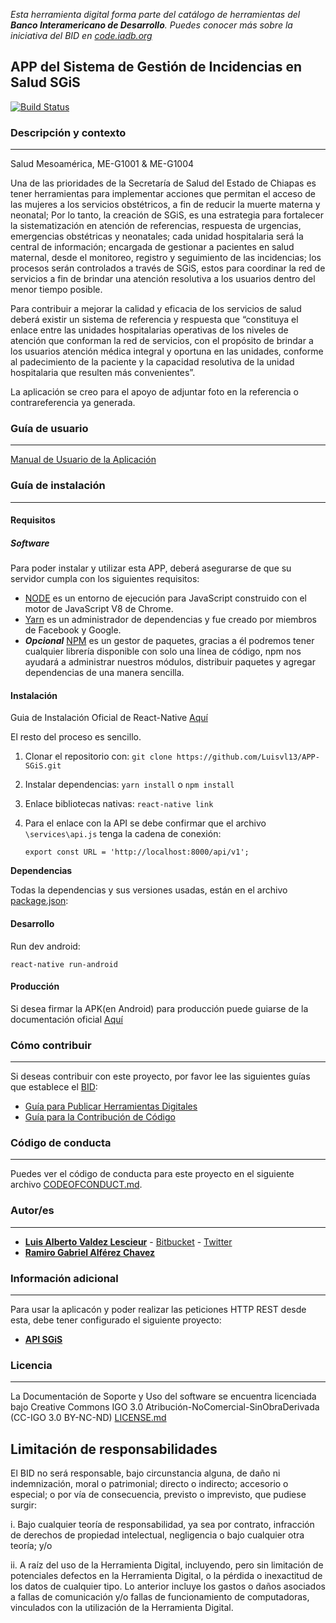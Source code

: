 *Esta herramienta digital forma parte del catálogo de herramientas del **Banco Interamericano de Desarrollo**. Puedes conocer más sobre la iniciativa del BID en [code.iadb.org](code.iadb.org)*

## APP del Sistema de Gestión de Incidencias en Salud SGiS

[![Build Status](https://travis-ci.org/Luisvl13/APP-SGiS.svg?branch=master)](https://travis-ci.org/Luisvl13/API-SGiS)

### Descripción y contexto
---
Salud Mesoamérica, ME-G1001 & ME-G1004

Una de las prioridades de la Secretaría de Salud del Estado de Chiapas es tener herramientas para implementar acciones que permitan el acceso de las mujeres a los servicios obstétricos, a fin de reducir la muerte materna y neonatal; Por lo tanto, la creación de SGiS, es una estrategia para fortalecer la sistematización en atención de referencias, respuesta de urgencias, emergencias obstétricas y neonatales; cada unidad hospitalaria será la central de información; encargada de gestionar a pacientes en salud maternal, desde el monitoreo, registro y seguimiento de las incidencias; los procesos serán controlados a través de SGiS, estos para coordinar la red de servicios a fin de brindar una atención resolutiva a los usuarios dentro del menor tiempo posible.

Para contribuir a mejorar la calidad y eficacia de los servicios de salud deberá existir un sistema de referencia y respuesta que “constituya el enlace entre las unidades hospitalarias operativas de los niveles de atención que conforman la red de servicios, con el propósito de brindar a los usuarios atención médica integral y oportuna en las unidades, conforme al padecimiento de la paciente y la capacidad resolutiva de la unidad hospitalaria que resulten más convenientes”.

La aplicación se creo para el apoyo de adjuntar foto en la referencia o contrareferencia ya generada.

### Guía de usuario
---

[Manual de Usuario de la Aplicación](https://github.com/Luisvl13/APP-SGiS/blob/master/Manual-Usuario-APP.pdf)

### Guía de instalación
---
#### Requisitos
##### Software
Para poder instalar y utilizar esta APP, deberá asegurarse de que su servidor cumpla con los siguientes requisitos:
* [NODE](https://nodejs.org/es/) es un entorno de ejecución para JavaScript construido con el motor de JavaScript V8 de Chrome.
* [Yarn](https://yarnpkg.com/en/) es un administrador de dependencias y fue creado por miembros de Facebook y Google.
* ***Opcional*** [NPM](https://www.npmjs.com/) es un gestor de paquetes, gracias a él podremos tener cualquier librería disponible con solo una línea de código, npm nos ayudará a administrar nuestros módulos, distribuir paquetes y agregar dependencias de una manera sencilla.

#### Instalación
Guia de Instalación Oficial de React-Native [Aquí](https://facebook.github.io/react-native/docs/getting-started.html)

El resto del proceso es sencillo.
1. Clonar el repositorio con: `git clone https://github.com/Luisvl13/APP-SGiS.git`
2. Instalar dependencias: `yarn install` o `npm install`
3. Enlace bibliotecas nativas: `react-native link`
3. Para el enlace con la API se debe confirmar que el archivo `\services\api.js` tenga la cadena de conexión:
       
       export const URL = 'http://localhost:8000/api/v1';
       

**Dependencias**

Todas la dependencias y sus versiones usadas, están en el archivo [package.json](https://github.com/Luisvl13/APP-SGiS/blob/master/package.json):

#### Desarrollo

Run dev android:

```
react-native run-android
```
#### Producción
Si desea firmar la APK(en Android) para producción puede guiarse de la documentación oficial [Aquí](https://facebook.github.io/react-native/docs/signed-apk-android.html)

### Cómo contribuir
---
Si deseas contribuir con este proyecto, por favor lee las siguientes guías que establece el [BID](https://www.iadb.org/es "BID"):

* [Guía para Publicar Herramientas Digitales](https://el-bid.github.io/guia-de-publicacion/ "Guía para Publicar") 
* [Guía para la Contribución de Código](https://github.com/EL-BID/Plantilla-de-repositorio/blob/master/CONTRIBUTING.md "Guía de Contribución de Código")

### Código de conducta 
---
Puedes ver el código de conducta para este proyecto en el siguiente archivo [CODEOFCONDUCT.md](https://github.com/Luisvl13/APP-SGiS/blob/master/CODEOFCONDUCT.md).

### Autor/es
---
* **[Luis Alberto Valdez Lescieur](https://github.com/Luisvl13  "Github")** - [Bitbucket](https://bitbucket.org/luisvl13 "Bitbucket") - [Twitter](https://twitter.com/LuisVLescieur)
* **[Ramiro Gabriel Alférez Chavez](mailto:ramiro.alferez@gmail.com "Correo electrónico")**

### Información adicional
---
Para usar la aplicacón y poder realizar las peticiones HTTP REST desde esta, debe tener configurado el siguiente proyecto:
* **[API SGiS](https://github.com/Luisvl13/API-SGiS "API del Sistema de Gestión de Incidencias en Salud SGiS")**

### Licencia 
---
La Documentación de Soporte y Uso del software se encuentra licenciada bajo Creative Commons IGO 3.0 Atribución-NoComercial-SinObraDerivada (CC-IGO 3.0 BY-NC-ND)  [LICENSE.md](https://github.com/Luisvl13/APP-SGiS/blob/master/LICENSE.md)

## Limitación de responsabilidades

El BID no será responsable, bajo circunstancia alguna, de daño ni indemnización, moral o patrimonial; directo o indirecto; accesorio o especial; o por vía de consecuencia, previsto o imprevisto, que pudiese surgir:

i. Bajo cualquier teoría de responsabilidad, ya sea por contrato, infracción de derechos de propiedad intelectual, negligencia o bajo cualquier otra teoría; y/o

ii. A raíz del uso de la Herramienta Digital, incluyendo, pero sin limitación de potenciales defectos en la Herramienta Digital, o la pérdida o inexactitud de los datos de cualquier tipo. Lo anterior incluye los gastos o daños asociados a fallas de comunicación y/o fallas de funcionamiento de computadoras, vinculados con la utilización de la Herramienta Digital.